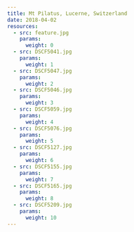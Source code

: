 ```yaml
---
title: Mt Pilatus, Lucerne, Switzerland
date: 2018-04-02
resources:
  - src: feature.jpg
    params:
      weight: 0
  - src: DSCF5041.jpg
    params:
      weight: 1
  - src: DSCF5047.jpg
    params:
      weight: 2
  - src: DSCF5046.jpg
    params:
      weight: 3
  - src: DSCF5059.jpg
    params:
      weight: 4
  - src: DSCF5076.jpg
    params:
      weight: 5
  - src: DSCF5127.jpg
    params:
      weight: 6
  - src: DSCF5155.jpg
    params:
      weight: 7
  - src: DSCF5165.jpg
    params:
      weight: 8
  - src: DSCF5209.jpg
    params:
      weight: 10
---
```

